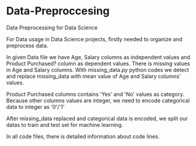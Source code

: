 # Data-Preproccesing
Data Preprocessing for Data Science

For Data usage in Data Science projects, firstly needed to organize and preprocess data.

In given Data file we have Age, Salary columns as independent values and Product Purchased? column as dependent values.
There is missing values in Age and Salary columns. 
With missing_data.py python codes we detect and replace missing_data with mean value of Age and Salary columns' values.

Product Purchased columns contains 'Yes' and 'No' values as category. Because other columns values are integer, we need to encode categorical data to integer as '0'/'1'

After missing_data replaced and categorical data is encoded, we split our datas to train and test set for machine learning.

In all code files, there is detailed information about code lines.
